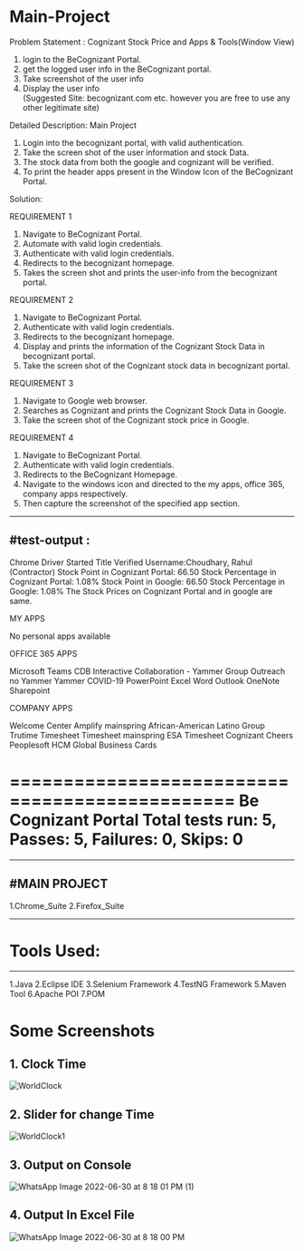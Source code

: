 # Main-Project
Problem Statement : Cognizant Stock Price and Apps & Tools(Window View)

1. login to the BeCognizant Portal.
2. get the logged user info in the BeCognizant portal.
3. Take screenshot of the user info
4. Display the user info  
(Suggested Site: becognizant.com etc. however you are free to use any other legitimate site)

Detailed Description: Main Project

1. Login into the becognizant portal, with valid authentication.
2. Take the screen shot of the user information and stock Data. 
3. The stock data from both the google and cognizant  will be verified.
4. To print the header apps present in the Window Icon of the BeCognizant Portal.

Solution:

REQUIREMENT 1

1. Navigate to BeCognizant Portal.
2. Automate with valid login credentials.
3. Authenticate with valid login credentials.
4. Redirects to the becognizant homepage.
5. Takes the screen shot and prints the user-info from the becognizant portal.

REQUIREMENT 2

1. Navigate to BeCognizant Portal.
2. Authenticate with valid login credentials.
3. Redirects to the becognizant homepage.
4. Display and prints the information of the Cognizant Stock Data in becognizant portal.
5. Take the screen shot of the Cognizant stock data in becognizant portal.

REQUIREMENT 3

1. Navigate to Google web browser.
2. Searches as Cognizant and prints the Cognizant Stock Data in Google.
3. Take the screen shot of the Cognizant stock price in Google.

REQUIREMENT 4

1. Navigate to BeCognizant Portal.
2. Authenticate with valid login credentials.
3. Redirects to the BeCognizant Homepage.
4. Navigate to the windows icon and directed to the my apps, office 365, company apps respectively.
5. Then capture the screenshot of the specified app section.



--------------------------------------------------------------------------------------------------------------
#test-output :
--------------------------------------------------------------------------------------------------------------
Chrome Driver Started
Title Verified
Username:Choudhary, Rahul (Contractor)
Stock Point in Cognizant Portal: 66.50
Stock Percentage in Cognizant Portal: 1.08%
Stock Point in Google: 66.50
Stock Percentage in Google: 1.08%
The Stock Prices on Cognizant Portal and in google are same.


MY APPS 
 
No personal apps available

 
OFFICE 365 APPS 
 
Microsoft Teams
CDB Interactive Collaboration - Yammer Group
Outreach no Yammer
Yammer
COVID-19
PowerPoint
Excel
Word
Outlook
OneNote
Sharepoint


COMPANY APPS 

Welcome Center
Amplify
mainspring
African-American Latino Group
Trutime
Timesheet
Timesheet
mainspring
ESA Timesheet
Cognizant Cheers
Peoplesoft HCM
Global Business Cards







===============================================
Be Cognizant Portal
Total tests run: 5, Passes: 5, Failures: 0, Skips: 0
===============================================







-----------------------------------------------------------------------------------------------------------------------------------------------
#MAIN PROJECT
-----------------------------------------------------------------------------------------------------------------------------------------------

1.Chrome_Suite
2.Firefox_Suite

----------------------------------------------------------------------------------------------------------------------------------------------
# Tools Used:
----------------------------------------------------------------------------------------------------------------------------------------------

1.Java
2.Eclipse IDE
3.Selenium Framework
4.TestNG Framework
5.Maven Tool
6.Apache POI
7.POM



# Some Screenshots 

## 1. Clock Time
![WorldClock](https://user-images.githubusercontent.com/54014998/177090624-4537841a-9e01-47cd-a340-5c8e1c98a5b8.png)

## 2. Slider for change Time
![WorldClock1](https://user-images.githubusercontent.com/54014998/177090616-a32eaf8f-00fe-4037-b5bd-85f5350fce92.png)

## 3. Output on Console
![WhatsApp Image 2022-06-30 at 8 18 01 PM (1)](https://user-images.githubusercontent.com/54014998/177090406-7922e3db-06fd-4a54-bb42-f2549befc1fb.jpeg)


## 4. Output In Excel File

![WhatsApp Image 2022-06-30 at 8 18 00 PM](https://user-images.githubusercontent.com/54014998/177090419-0f48d9aa-8b04-45c9-b9d2-7f2408de1da4.jpeg)





